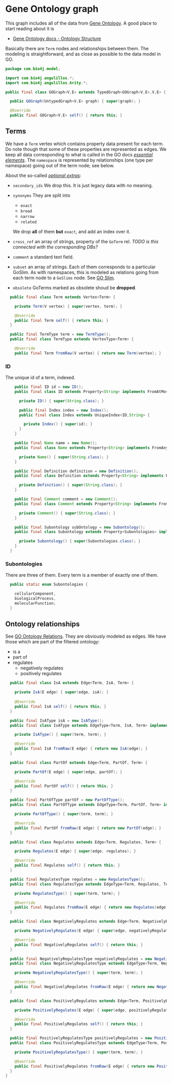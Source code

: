 
# Gene Ontology graph

This graph includes all of the data from [Gene Ontology](http://www.geneontology.org). A good place to start reading about it is

- [Gene Ontology docs - Ontology Structure](http://www.geneontology.org/GO.ontology.structure.shtml)

Basically there are `Term` nodes and relationships between them. The modeling is straightforward, and as close as possible to the data model in GO.


```java
package com.bio4j.model;

import com.bio4j.angulillos.*;
import com.bio4j.angulillos.Arity.*;

public final class GOGraph<V,E> extends TypedGraph<GOGraph<V,E>,V,E> {

  public GOGraph(UntypedGraph<V,E> graph) { super(graph); }

  @Override
  public final GOGraph<V,E> self() { return this; }
```


## Terms

We have a `Term` vertex which contains property data present for each term. Do note though that some of these properties are represented as edges. We keep all data corresponding to what is called in the GO docs [*essential elements*](http://www.geneontology.org/GO.ontology.structure.shtml#essential). The `namespace` is represented by relationships (one type per namespace) going out of the term node; see below.

About the so-called [*optional extras*](http://www.geneontology.org/GO.ontology.structure.shtml#opt):

- `secondary_ids` We drop this. It is just legacy data with no meaning.
- `synonyms` They are split into
  + `exact`
  + `broad`
  + `narrow`
  + `related`

  We drop **all** of them **but** `exact`, and add an index over it.
- `cross_ref` an array of strings, property of the `GoTerm` rel. _TODO is this connected with the corresponding DBs?_
- `comment` a standard text field.
- `subset` an array of strings. Each of them corresponds to a particular GoSlim. As with namespaces, this is modeled as relations going from each term node to a `GoSlims` node. See [GO Slim](http://www.geneontology.org/GO.slims.shtml).
- `obsolete` GoTerms marked as obsolete shoud be **dropped**.


```java
  public final class Term extends Vertex<Term> {

    private Term(V vertex) { super(vertex, term); }

    @Override
    public final Term self() { return this; }
  }

  public final TermType term = new TermType();
  public final class TermType extends VertexType<Term> {

    @Override
    public final Term fromRaw(V vertex) { return new Term(vertex); }
```


### ID

The unique id of a term, indexed.


```java
    public final ID id = new ID();
    public final class ID extends Property<String> implements FromAtMostOne, ToOne {

      private ID() { super(String.class); }

      public final Index index = new Index();
      public final class Index extends UniqueIndex<ID,String> {

        private Index() { super(id); }
      }
    }

    public final Name name = new Name();
    public final class Name extends Property<String> implements FromAny, ToOne {

      private Name() { super(String.class); }
    }

    public final Definition definition = new Definition();
    public final class Definition extends Property<String> implements FromAny, ToOne {

      private Definition() { super(String.class); }
    }

    public final Comment comment = new Comment();
    public final class Comment extends Property<String> implements FromAny {

      private Comment() { super(String.class); }
    }

    public final Subontology subOntology = new Subontology();
    public final class Subontology extends Property<Subontologies> implements FromAny, ToOne {

      private Subontology() { super(Subontologies.class); }
    }
  }
```


### Subontologies

There are three of them. Every term is a member of exactly one of them.


```java
  public static enum Subontologies {

    cellularComponent,
    biologicalProcess,
    molecularFunction;
  }
```


## Ontology relationships

See [GO Ontology Relations](http://www.geneontology.org/GO.ontology.relations.shtml). They are obviously modeled as edges. We have those which are part of the filtered ontology:

- is a
- part of
- regulates
  - negatively regulates
  - positively regulates


```java
  public final class IsA extends Edge<Term, IsA, Term> {

    private IsA(E edge) { super(edge, isA); }
    
    @Override
    public final IsA self() { return this; }
  }

  public final IsAType isA = new IsAType();
  public final class IsAType extends EdgeType<Term, IsA, Term> implements FromAny, ToAny {

    private IsAType() { super(term, term); }

    @Override
    public final IsA fromRaw(E edge) { return new IsA(edge); }
  }

  public final class PartOf extends Edge<Term, PartOf, Term> {

    private PartOf(E edge) { super(edge, partOf); }

    @Override
    public final PartOf self() { return this; }
  }

  public final PartOfType partOf = new PartOfType();
  public final class PartOfType extends EdgeType<Term, PartOf, Term> implements FromAny, ToAny {

    private PartOfType() { super(term, term); }

    @Override
    public final PartOf fromRaw(E edge) { return new PartOf(edge); }
  }

  public final class Regulates extends Edge<Term, Regulates, Term> {

    private Regulates(E edge) { super(edge, regulates); }

    @Override
    public final Regulates self() { return this; }
  }

  public final RegulatesType regulates = new RegulatesType();
  public final class RegulatesType extends EdgeType<Term, Regulates, Term> implements FromAny, ToAny {

    private RegulatesType() { super(term, term); }

    @Override
    public final Regulates fromRaw(E edge) { return new Regulates(edge); }
  }

  public final class NegativelyRegulates extends Edge<Term, NegativelyRegulates, Term> {

    private NegativelyRegulates(E edge) { super(edge, negativelyRegulates); }

    @Override
    public final NegativelyRegulates self() { return this; }
  }

  public final NegativelyRegulatesType negativelyRegulates = new NegativelyRegulatesType();
  public final class NegativelyRegulatesType extends EdgeType<Term, NegativelyRegulates, Term> implements FromAny, ToAny {

    private NegativelyRegulatesType() { super(term, term); }

    @Override
    public final NegativelyRegulates fromRaw(E edge) { return new NegativelyRegulates(edge); }
  }

  public final class PositivelyRegulates extends Edge<Term, PositivelyRegulates, Term> {

    private PositivelyRegulates(E edge) { super(edge, positivelyRegulates); }

    @Override
    public final PositivelyRegulates self() { return this; }
  }

  public final PositivelyRegulatesType positivelyRegulates = new PositivelyRegulatesType();
  public final class PositivelyRegulatesType extends EdgeType<Term, PositivelyRegulates, Term> implements FromAny, ToAny {

    private PositivelyRegulatesType() { super(term, term); }

    @Override
    public final PositivelyRegulates fromRaw(E edge) { return new PositivelyRegulates(edge); }
  }
}

```




[main/java/com/bio4j/model/UniProtGraph.java]: UniProtGraph.java.md
[main/java/com/bio4j/model/UniProtENZYMEGraph.java]: UniProtENZYMEGraph.java.md
[main/java/com/bio4j/model/NCBITaxonomyGraph.java]: NCBITaxonomyGraph.java.md
[main/java/com/bio4j/model/UniRefGraph.java]: UniRefGraph.java.md
[main/java/com/bio4j/model/ENZYMEGraph.java]: ENZYMEGraph.java.md
[main/java/com/bio4j/model/UniProtNCBITaxonomyGraph.java]: UniProtNCBITaxonomyGraph.java.md
[main/java/com/bio4j/model/GOGraph.java]: GOGraph.java.md
[main/java/com/bio4j/model/UniProtGOGraph.java]: UniProtGOGraph.java.md